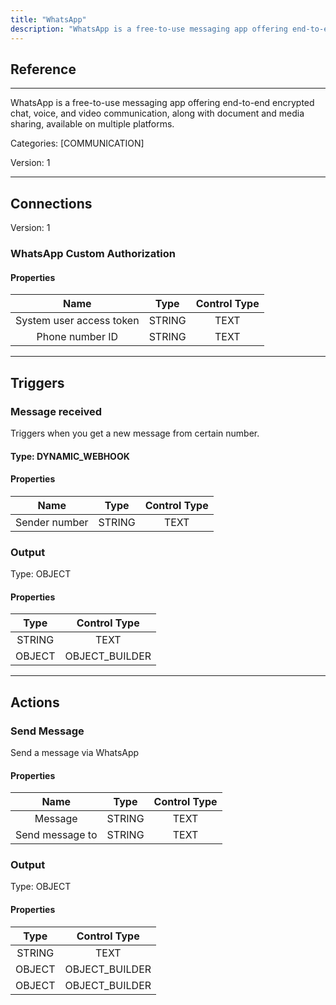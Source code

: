 ```yaml
---
title: "WhatsApp"
description: "WhatsApp is a free-to-use messaging app offering end-to-end encrypted chat, voice, and video communication, along with document and media sharing, available on multiple platforms."
---
```

## Reference
<hr />

WhatsApp is a free-to-use messaging app offering end-to-end encrypted chat, voice, and video communication, along with document and media sharing, available on multiple platforms.

Categories: [COMMUNICATION]

Version: 1

<hr />



## Connections

Version: 1


### WhatsApp Custom Authorization

#### Properties

|      Name      |     Type     |     Control Type     |
|:--------------:|:------------:|:--------------------:|
| System user access token | STRING | TEXT  |
| Phone number ID | STRING | TEXT  |





<hr />



## Triggers


### Message received
Triggers when you get a new message from certain number.

#### Type: DYNAMIC_WEBHOOK
#### Properties

|      Name      |     Type     |     Control Type     |
|:--------------:|:------------:|:--------------------:|
| Sender number | STRING | TEXT  |


### Output



Type: OBJECT

#### Properties

|     Type     |     Control Type     |
|:------------:|:--------------------:|
| STRING | TEXT  |
| OBJECT | OBJECT_BUILDER  |






<hr />



## Actions


### Send Message
Send a message via WhatsApp

#### Properties

|      Name      |     Type     |     Control Type     |
|:--------------:|:------------:|:--------------------:|
| Message | STRING | TEXT  |
| Send message to | STRING | TEXT  |


### Output



Type: OBJECT

#### Properties

|     Type     |     Control Type     |
|:------------:|:--------------------:|
| STRING | TEXT  |
| OBJECT | OBJECT_BUILDER  |
| OBJECT | OBJECT_BUILDER  |





